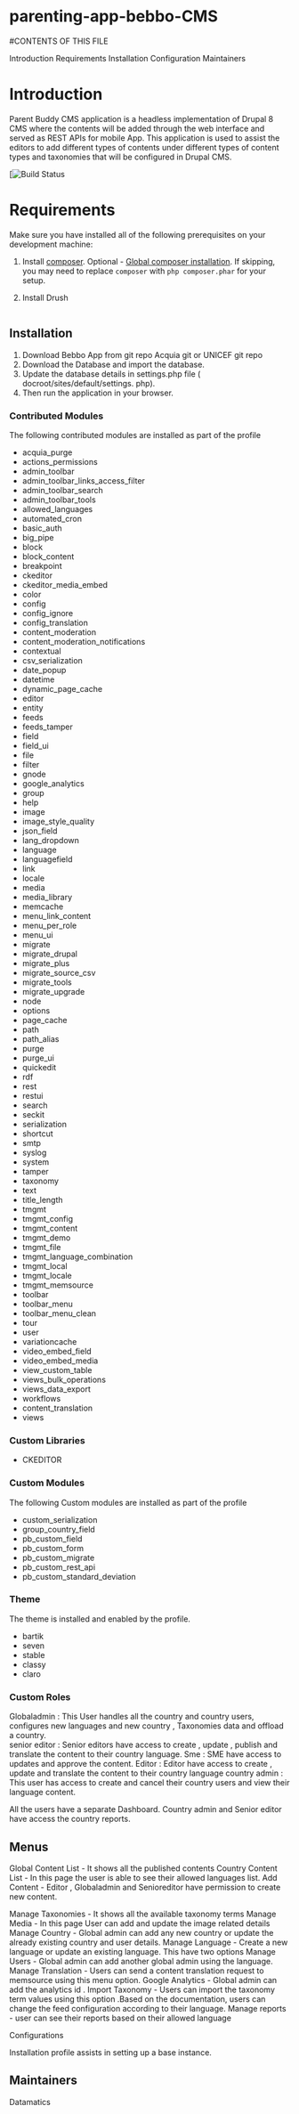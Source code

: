 # parenting-app-bebbo-CMS

#CONTENTS OF THIS FILE

Introduction
Requirements
Installation
Configuration
Maintainers

# Introduction

Parent Buddy CMS application is a headless implementation of Drupal 8 CMS where the contents will be added through the web interface and served as REST APIs for mobile App. This application is used to assist the editors to add different types of contents under different types of content types and taxonomies that will be configured in Drupal CMS.

[![Build Status](https://bebbo.app/)

# Requirements

Make sure you have installed all of the following prerequisites on your development machine:

1. Install [composer](https://getcomposer.org/doc/00-intro.md#installation-linux-unix-osx).
Optional - [Global composer installation](https://getcomposer.org/doc/00-intro.md#globally).
If skipping, you may need to replace `composer` with `php composer.phar` for your setup.

2. Install Drush
```    composer global require drush/drush
```

## Installation

1. Download Bebbo App from git repo 
    Acquia git or UNICEF git repo
2. Download the Database and import the database.
3. Update the database details in settings.php file ( docroot/sites/default/settings. php).
4.  Then run the application in your browser.


### Contributed Modules

The following contributed modules are installed as part of the profile
- acquia_purge
- actions_permissions
- admin_toolbar
- admin_toolbar_links_access_filter
- admin_toolbar_search
- admin_toolbar_tools
- allowed_languages
- automated_cron
- basic_auth
- big_pipe
- block
- block_content
- breakpoint
- ckeditor
- ckeditor_media_embed
- color
- config
- config_ignore
- config_translation
- content_moderation
- content_moderation_notifications
- contextual
- csv_serialization
- date_popup
- datetime
- dynamic_page_cache
- editor
- entity
- feeds
- feeds_tamper
- field
- field_ui
- file
- filter
- gnode
- google_analytics
- group
- help
- image
- image_style_quality
- json_field
- lang_dropdown
- language
- languagefield
- link
- locale
- media
- media_library
- memcache
- menu_link_content
- menu_per_role
- menu_ui
- migrate
- migrate_drupal
- migrate_plus
- migrate_source_csv
- migrate_tools
- migrate_upgrade
- node
- options
- page_cache
- path
- path_alias
- purge
- purge_ui
- quickedit
- rdf
- rest
- restui
- search
- seckit
- serialization
- shortcut
- smtp
- syslog
- system
- tamper
- taxonomy
- text
- title_length
- tmgmt
- tmgmt_config
- tmgmt_content
- tmgmt_demo
- tmgmt_file
- tmgmt_language_combination
- tmgmt_local
- tmgmt_locale
- tmgmt_memsource
- toolbar
- toolbar_menu
- toolbar_menu_clean
- tour
- user
- variationcache
- video_embed_field
- video_embed_media
- view_custom_table
- views_bulk_operations
- views_data_export
- workflows
- content_translation
- views

### Custom Libraries

- CKEDITOR

### Custom Modules

The following Custom modules are installed as part of the profile
- custom_serialization
- group_country_field
- pb_custom_field
- pb_custom_form
- pb_custom_migrate
- pb_custom_rest_api
- pb_custom_standard_deviation

### Theme

The theme is installed and enabled by the profile.
- bartik
- seven
- stable
- classy
- claro

### Custom Roles

Globaladmin : This User handles all the country and country users, configures new languages and new country , Taxonomies data and offload a country.            
senior editor :   Senior editors have access to create , update , publish and translate the content to their country language.
Sme : SME have access to updates and approve the content.
Editor : Editor have access to create , update and translate the content to their country language
country admin : This user has access to create and cancel their country users and view their language content.

All the users have a separate Dashboard. Country admin and Senior editor have access the country reports.

## Menus

Global Content List - It shows all the published contents
Country Content List - In this page the user is able to see their allowed languages list.
Add Content - Editor , Globaladmin and Senioreditor have permission to create new content.

Manage Taxonomies - It shows all the available taxonomy terms
Manage Media - In this page User can add and update the image related details
Manage Country - Global admin can add any new country or update the already existing country and user details.
Manage Language - Create a new language or update an existing language. This have two options
Manage Users  -  Global admin can add another global admin using the language.
Manage Translation - Users can send a content translation request to memsource using this menu option.
Google Analytics -  Global admin can add the analytics id .
Import Taxonomy - Users can import the taxonomy term values using this option .Based on the documentation, users can change the feed configuration according to their language.
Manage reports - user can see their reports based on their allowed language

Configurations

Installation profile assists in setting up a base instance. 

## Maintainers
Datamatics
